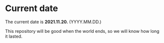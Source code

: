 # Current date

The current date is **2021.11.20.** (YYYY.MM.DD.)

This repository will be good when the world ends, so we will know how long it lasted.